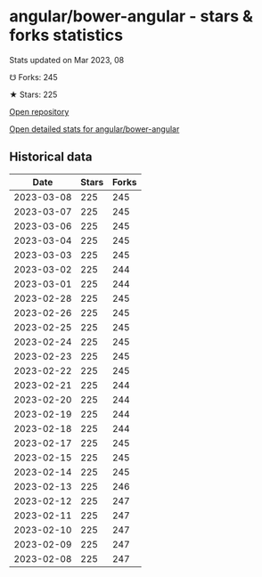 # angular/bower-angular - stars & forks statistics

Stats updated on Mar 2023, 08

☋ Forks: 245

★ Stars: 225

[Open repository](https://github.com/angular/bower-angular)

[Open detailed stats for angular/bower-angular](https://reviewgithub.com/rep/angular/bower-angular)

## Historical data
| Date | Stars | Forks |
|------|-------|-------|
| 2023-03-08 | 225 | 245 | 
| 2023-03-07 | 225 | 245 | 
| 2023-03-06 | 225 | 245 | 
| 2023-03-04 | 225 | 245 | 
| 2023-03-03 | 225 | 245 | 
| 2023-03-02 | 225 | 244 | 
| 2023-03-01 | 225 | 244 | 
| 2023-02-28 | 225 | 245 | 
| 2023-02-26 | 225 | 245 | 
| 2023-02-25 | 225 | 245 | 
| 2023-02-24 | 225 | 245 | 
| 2023-02-23 | 225 | 245 | 
| 2023-02-22 | 225 | 245 | 
| 2023-02-21 | 225 | 244 | 
| 2023-02-20 | 225 | 244 | 
| 2023-02-19 | 225 | 244 | 
| 2023-02-18 | 225 | 244 | 
| 2023-02-17 | 225 | 245 | 
| 2023-02-15 | 225 | 245 | 
| 2023-02-14 | 225 | 245 | 
| 2023-02-13 | 225 | 246 | 
| 2023-02-12 | 225 | 247 | 
| 2023-02-11 | 225 | 247 | 
| 2023-02-10 | 225 | 247 | 
| 2023-02-09 | 225 | 247 | 
| 2023-02-08 | 225 | 247 | 

